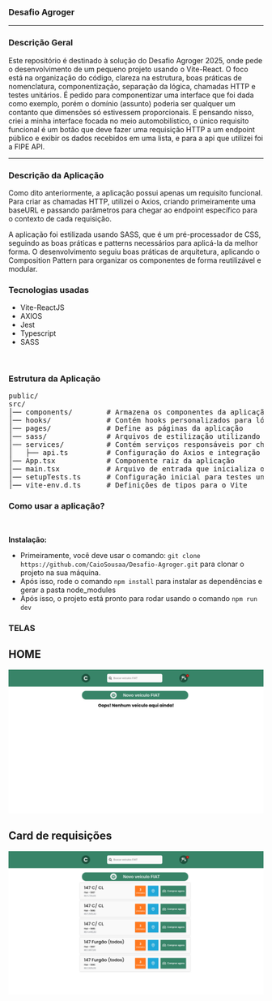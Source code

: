 ### Desafio Agroger

---

### Descrição Geral

Este repositório é destinado à solução do Desafio Agroger 2025, onde pede o desenvolvimento de um pequeno projeto usando o Vite-React. O foco está na organização do código, clareza na estrutura, boas práticas de nomenclatura, componentização, separação da lógica, chamadas HTTP e testes unitários. É pedido para componentizar uma interface que foi dada como exemplo, porém o domínio (assunto) poderia ser qualquer um contanto que dimensões só estivessem proporcionais. E pensando nisso, criei a minha interface focada no meio automobilístico, o único requisito funcional é um botão que deve fazer uma requisição HTTP a um endpoint público e exibir os dados recebidos em uma lista, e para a api que utilizei foi a FIPE API.

---

### Descrição da Aplicação

Como dito anteriormente, a aplicação possui apenas um requisito funcional. Para criar as chamadas HTTP, utilizei o Axios, criando primeiramente uma baseURL e passando parâmetros para chegar ao endpoint específico para o contexto de cada requisição.

A aplicação foi estilizada usando SASS, que é um pré-processador de CSS, seguindo as boas práticas e patterns necessários para aplicá-la da melhor forma. O desenvolvimento seguiu boas práticas de arquitetura, aplicando o Composition Pattern para organizar os componentes de forma reutilizável e modular.

### Tecnologias usadas

- Vite-ReactJS
- AXIOS
- Jest
- Typescript
- SASS

<br>

### Estrutura da Aplicação

<pre style="overflow-x: auto; max-width: 1000px; white-space: pre;">
public/
src/
│── components/        # Armazena os componentes da aplicação
│── hooks/             # Contém hooks personalizados para lógica compartilhada
│── pages/             # Define as páginas da aplicação
│── sass/              # Arquivos de estilização utilizando SASS
│── services/          # Contém serviços responsáveis por chamadas HTTP e lógica de negócios
│   ├── api.ts         # Configuração do Axios e integração com APIs externas
│── App.tsx            # Componente raiz da aplicação
│── main.tsx           # Arquivo de entrada que inicializa o React e renderiza o App
│── setupTests.ts      # Configuração inicial para testes unitários
│── vite-env.d.ts      # Definições de tipos para o Vite
</pre>

### Como usar a aplicação?

<br>

**Instalação:**

- Primeiramente, você deve usar o comando: `git clone https://github.com/CaioSousaa/Desafio-Agroger.git` para clonar o projeto na sua máquina.
- Após isso, rode o comando `npm install` para instalar as dependências e gerar a pasta node_modules
- Após isso, o projeto está pronto para rodar usando o comando `npm run dev`

### TELAS

## HOME

![Tela Inicial](./.github/home.png)

## Card de requisições

![Tela Inicial](./.github/card-request.png)
